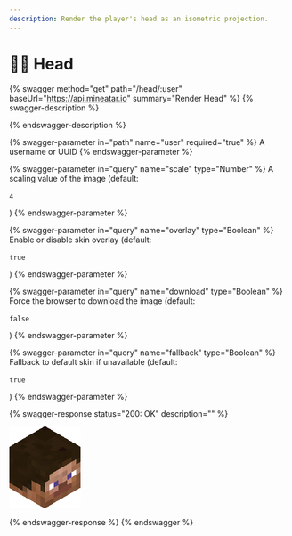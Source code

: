 ```yaml
---
description: Render the player's head as an isometric projection.
---
```


# 🧑🦱 Head

{% swagger method="get" path="/head/:user" baseUrl="https://api.mineatar.io" summary="Render Head" %}
{% swagger-description %}

{% endswagger-description %}

{% swagger-parameter in="path" name="user" required="true" %}
A username or UUID
{% endswagger-parameter %}

{% swagger-parameter in="query" name="scale" type="Number" %}
A scaling value of the image (default: 

`4`

)
{% endswagger-parameter %}

{% swagger-parameter in="query" name="overlay" type="Boolean" %}
Enable or disable skin overlay (default: 

`true`

)
{% endswagger-parameter %}

{% swagger-parameter in="query" name="download" type="Boolean" %}
Force the browser to download the image (default: 

`false`

)
{% endswagger-parameter %}

{% swagger-parameter in="query" name="fallback" type="Boolean" %}
Fallback to default skin if unavailable (default: 

`true`

)
{% endswagger-parameter %}

{% swagger-response status="200: OK" description="" %}


![](<../.gitbook/assets/image (4).png>)


{% endswagger-response %}
{% endswagger %}
